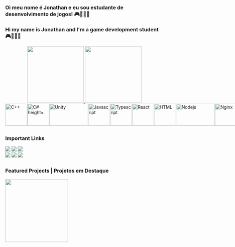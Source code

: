 ### Oi meu nome é Jonathan e eu sou estudante de desenvolvimento de jogos! 🎮👨🏼‍💻
### Hi my name is Jonathan and I'm a game development student 🎮👨🏼‍💻

<div align="center">
  <a href="https://linktr.ee/JonathanMBelmiro">
  <img height="180em" src="https://github-readme-stats.vercel.app/api?username=J0nathanMB&show_icons=true&theme=radical&include_all_commits=true&count_private=true"/>
  <img height="180em" src="https://github-readme-stats.vercel.app/api/top-langs/?username=J0nathanMB&layout=compact&langs_count=7&theme=radical"/>
</div>
<div style="display: flex"><br>
 <a href="https://cplusplus.com/" target="_blank" rel="noreferrer noopener nofollow"><img align="center" alt="C++" height="70" width="70" src="https://cdn.jsdelivr.net/gh/devicons/devicon/icons/cplusplus/cplusplus-original.svg" target="_blank"></a>
  <img align="center" alt="C# height="70" width="70" src="https://cdn.jsdelivr.net/gh/devicons/devicon/icons/csharp/csharp-original.svg">
  <img align="center" alt="Unity" height="70" width="124" src="https://cdn.discordapp.com/attachments/907689420906446908/936497245979828344/Unity-Logo-White.png">
  <img align="center" alt="Javascript" height="70" width="70" src="https://upload.wikimedia.org/wikipedia/commons/6/6a/JavaScript-logo.png">
  <img align="center" alt="Typescript" height="70" width="70" src="https://upload.wikimedia.org/wikipedia/commons/4/4c/Typescript_logo_2020.svg">
  <img align="center" alt="React" height="70" width="70" src="https://upload.wikimedia.org/wikipedia/commons/a/a7/React-icon.svg">
  <img align="center" alt="HTML" height="70" width="70" src="https://upload.wikimedia.org/wikipedia/commons/6/61/HTML5_logo_and_wordmark.svg">
  <img align="center" alt="Nodejs" height="70" width="124" src="https://upload.wikimedia.org/wikipedia/commons/d/d9/Node.js_logo.svg">
  <img align="center" alt="Nginx" height="70" width="70" src="https://www.nginx.com/wp-content/uploads/2020/05/NGINX-product-icon.svg">
  <img align="center" alt="Docker" height="70" width="90" src="https://www.docker.com/wp-content/uploads/2023/05/symbol_blue-docker-logo.png.webp">
   <img align="center" alt="Scss" height="70" width="70" src="https://sass-lang.com/assets/img/styleguide/seal-color.png">
</div>
  
  ##
  
  ### Important Links
<div>
  <a href="https://drive.google.com/file/d/1Js36P1piA-Lno1ENjRVB1xXYDAn5biXD/view?usp=share_link" target="_blank"><img src="https://cdn.discordapp.com/attachments/907689420906446908/936514467645243412/curriculo_portugues.png" target="_blank"></a>
  <a href="https://drive.google.com/file/d/1i6T5yKryPQk3WZi7oMBuKPN-ZV7Cy8Xq/view?usp=share_link" target="_blank"><img src="https://cdn.discordapp.com/attachments/907689420906446908/936514467443929108/curriculo_ingles.png" target="_blank"></a>
  <a href="https://j0nathan.itch.io/" target="_blank"><img src="https://cdn.discordapp.com/attachments/907689420906446908/936514467859169280/itchio.png" target="_blank"></a>
</div>
  
<div>
 <a href="https://discordapp.com/users/310207242995761153" target="_blank"><img src="https://img.shields.io/badge/Discord-7289DA?style=for-the-badge&logo=discord&logoColor=white" target="_blank"></a> 
  <a href = "mailto:belmirojonathan2@gmail.com"><img src="https://img.shields.io/badge/-Gmail-%23333?style=for-the-badge&logo=gmail&logoColor=white" target="_blank"></a>
  <a href="https://www.linkedin.com/in/jonathan-belmiro-0b94a41a3/" target="_blank"><img src="https://img.shields.io/badge/-LinkedIn-%230077B5?style=for-the-badge&logo=linkedin&logoColor=white" target="_blank"></a> 
</div>
   
  ##
  
  ### Featured Projects | Projetos em Destaque
  <div>
       <a href="https://erickhasse.itch.io/space-survivor" target="_blank"><img src="https://img.itch.zone/aW1nLzEwNzI2NDk2LnBuZw==/315x250%23c/jHJlxs.png" width="200" target="_blank"></a>
  </div>

